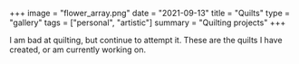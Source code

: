 +++
image = "flower_array.png"
date = "2021-09-13"
title = "Quilts"
type = "gallery"
tags = ["personal", "artistic"]
summary = "Quilting projects"
+++

I am bad at quilting, but continue to attempt it. These are the quilts I have created, or am currently working on. 